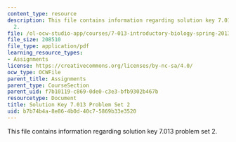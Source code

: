 ```yaml
---
content_type: resource
description: This file contains information regarding solution key 7.013 problem set
  2.
file: /ol-ocw-studio-app/courses/7-013-introductory-biology-spring-2013/b7b74b4a8e864b0d40c75869b33e3520_MIT7_013S13_Pset_2Sol.pdf
file_size: 208510
file_type: application/pdf
learning_resource_types:
- Assignments
license: https://creativecommons.org/licenses/by-nc-sa/4.0/
ocw_type: OCWFile
parent_title: Assignments
parent_type: CourseSection
parent_uid: f7b10119-c869-0de0-c3e3-bfb9302b467b
resourcetype: Document
title: Solution Key 7.013 Problem Set 2
uid: b7b74b4a-8e86-4b0d-40c7-5869b33e3520
---
```

This file contains information regarding solution key 7.013 problem set 2.